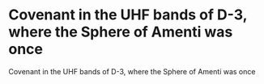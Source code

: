 # Covenant in the UHF bands of D-3, where the Sphere of Amenti was once

Covenant in the UHF bands of D-3, where the Sphere of Amenti was once